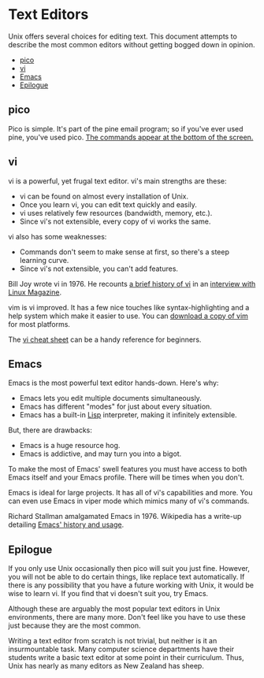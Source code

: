 # Text Editors

Unix offers several choices for editing text. This document attempts to describe
the most common editors without getting bogged down in opinion.
- [pico](#pico)
- [vi](#vi)
- [Emacs](#emacs)
- [Epilogue](#epilogue)

## pico
Pico is simple. It's part of the pine email program; so if you've ever used
pine, you've used pico. [The commands appear at the bottom of the
screen.](pico.md)

## vi
vi is a powerful, yet frugal text editor.
vi's main strengths are these:

- vi can be found on almost every installation of Unix.
- Once you learn vi, you can edit text quickly and easily.
- vi uses relatively few resources (bandwidth, memory, etc.).
- Since vi's not extensible, every copy of vi works the same.

vi also has some weaknesses:

- Commands don't seem to make sense at first, so there's a steep learning curve.
- Since vi's not extensible, you can't add features.

Bill Joy wrote vi in 1976. He recounts [a brief history of
vi](https://web.archive.org/web/20050207084053/http://www.linux-mag.com/1999-11/joy_04.html) in an [interview with Linux
Magazine](https://web.archive.org/web/20050207084053/http://www.linux-mag.com/1999-11/joy_01.html).

vim is vi improved. It has a few nice touches like syntax-highlighting and a
help system which make it easier to use. You can [download a copy of
vim](http://www.vim.org/download.php) for most platforms.

The [vi cheat sheet](vi.md) can be a handy reference for beginners.

## Emacs
Emacs is the most powerful text editor hands-down. Here's why:

- Emacs lets you edit multiple documents simultaneously.
- Emacs has different "modes" for just about every situation.
- Emacs has a built-in [Lisp](http://www.paulgraham.com/rootsoflisp.html)
  interpreter, making it infinitely extensible.

But, there are drawbacks:

- Emacs is a huge resource hog.
- Emacs is addictive, and may turn you into a bigot.

To make the most of Emacs' swell features you must have access to both Emacs
itself and your Emacs profile. There will be times when you don't.

Emacs is ideal for large projects. It has all of vi's capabilities and more. You
can even use Emacs in viper mode which mimics many of vi's commands.

Richard Stallman amalgamated Emacs in 1976. Wikipedia has a write-up detailing
[Emacs' history and usage](http://en.wikipedia.org/wiki/Emacs).

## Epilogue
If you only use Unix occasionally then pico will suit you just fine. However,
you will not be able to do certain things, like replace text automatically. If
there is any possibility that you have a future working with Unix, it would be
wise to learn vi. If you find that vi doesn't suit you, try Emacs.

Although these are arguably the most popular text editors in Unix environments,
there are many more. Don't feel like you have to use these just because they are
the most common.

Writing a text editor from scratch is not trivial, but neither is it an
insurmountable task. Many computer science departments have their students write
a basic text editor at some point in their curriculum. Thus, Unix has nearly as
many editors as New Zealand has sheep.

